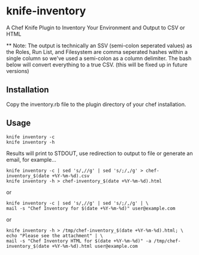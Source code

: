 knife-inventory
===============

A Chef Knife Plugin to Inventory Your Environment and Output to CSV or HTML

 ** Note: The output is technically an SSV (semi-colon seperated values) as the Roles, Run List, and Filesystem are comma seperated hashes within a single column so we've used a semi-colon as a column delimiter. The bash below will convert everything to a true CSV. (this will be fixed up in future versions)

## Installation

Copy the inventory.rb file to the plugin directory of your chef installation.

## Usage

```
knife inventory -c
knife inventory -h
```

Results will print to STDOUT, use redirection to output to file or generate an email, for example...

```
knife inventory -c | sed 's/,//g' | sed 's/;/,/g' > chef-inventory_$(date +%Y-%m-%d).csv
knife inventory -h > chef-inventory_$(date +%Y-%m-%d).html
```

or

```
knife inventory -c | sed 's/,//g' | sed 's/;/,/g' | \
mail -s "Chef Inventory for $(date +%Y-%m-%d)" user@example.com
```

or

```
knife inventory -h > /tmp/chef-inventory_$(date +%Y-%m-%d).html; \
echo "Please see the attachment" | \
mail -s "Chef Inventory HTML for $(date +%Y-%m-%d)" -a /tmp/chef-inventory_$(date +%Y-%m-%d).html user@example.com
```
